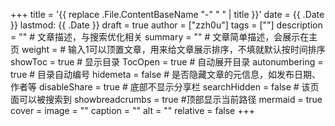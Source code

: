 +++
title = '{{ replace .File.ContentBaseName "-" " " | title }}'
date = {{ .Date }}
lastmod: {{ .Date }}
draft = true
author = ["zzh0u"]
tags = [""]
description = "" # 文章描述，与搜索优化相关
summary = "" # 文章简单描述，会展示在主页
weight = # 输入1可以顶置文章，用来给文章展示排序，不填就默认按时间排序
showToc = true # 显示目录
TocOpen = true # 自动展开目录
autonumbering = true # 目录自动编号
hidemeta = false # 是否隐藏文章的元信息，如发布日期、作者等
disableShare = true # 底部不显示分享栏
searchHidden = false # 该页面可以被搜索到
showbreadcrumbs = true #顶部显示当前路径
mermaid = true
cover =
    image = ""
    caption = ""
    alt = ""
    relative = false
+++
